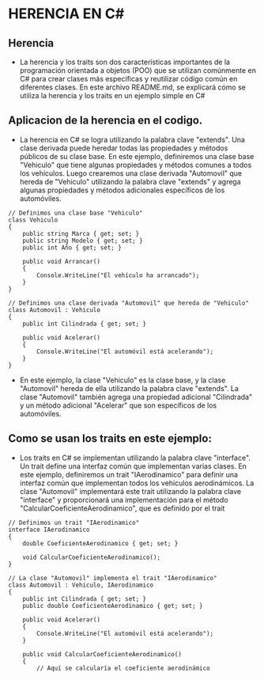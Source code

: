 # HERENCIA EN C#

## Herencia
* La herencia y los traits son dos características importantes de la programación orientada a objetos (POO) que se utilizan comúnmente en C# para crear clases más específicas y reutilizar código común en diferentes clases. En este archivo README.md, se explicará cómo se utiliza la herencia y los traits en un ejemplo simple en C#

## Aplicacion de la herencia en el codigo.
* La herencia en C# se logra utilizando la palabra clave "extends". Una clase derivada puede heredar todas las propiedades y métodos públicos de su clase base. En este ejemplo, definiremos una clase base "Vehiculo" que tiene algunas propiedades y métodos comunes a todos los vehículos. Luego crearemos una clase derivada "Automovil" que hereda de "Vehiculo" utilizando la palabra clave "extends" y agrega algunas propiedades y métodos adicionales específicos de los automóviles.

~~~
// Definimos una clase base "Vehiculo"
class Vehiculo
{
    public string Marca { get; set; }
    public string Modelo { get; set; }
    public int Año { get; set; }

    public void Arrancar()
    {
        Console.WriteLine("El vehículo ha arrancado");
    }
}

// Definimos una clase derivada "Automovil" que hereda de "Vehiculo"
class Automovil : Vehiculo
{
    public int Cilindrada { get; set; }

    public void Acelerar()
    {
        Console.WriteLine("El automóvil está acelerando");
    }
}
~~~

* En este ejemplo, la clase "Vehiculo" es la clase base, y la clase "Automovil" hereda de ella utilizando la palabra clave "extends". La clase "Automovil" también agrega una propiedad adicional "Cilindrada" y un método adicional "Acelerar" que son específicos de los automóviles.

## Como se usan los traits en este ejemplo:
* Los traits en C# se implementan utilizando la palabra clave "interface". Un trait define una interfaz común que implementan varias clases. En este ejemplo, definiremos un trait "IAerodinamico" para definir una interfaz común que implementan todos los vehículos aerodinámicos. La clase "Automovil" implementará este trait utilizando la palabra clave "interface" y proporcionará una implementación para el método "CalcularCoeficienteAerodinamico", que es definido por el trait

~~~
// Definimos un trait "IAerodinamico"
interface IAerodinamico
{
    double CoeficienteAerodinamico { get; set; }

    void CalcularCoeficienteAerodinamico();
}

// La clase "Automovil" implementa el trait "IAerodinamico"
class Automovil : Vehiculo, IAerodinamico
{
    public int Cilindrada { get; set; }
    public double CoeficienteAerodinamico { get; set; }

    public void Acelerar()
    {
        Console.WriteLine("El automóvil está acelerando");
    }

    public void CalcularCoeficienteAerodinamico()
    {
        // Aquí se calcularía el coeficiente aerodinámico
~~~